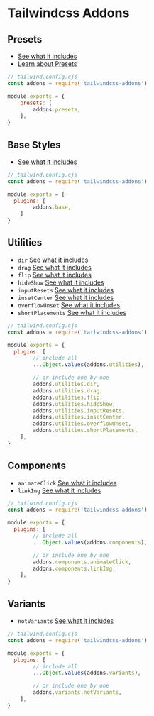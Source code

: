 # Tailwindcss Addons

## Presets

- [See what it includes](./src/presets/index.cjs)
- [Learn about Presets](https://tailwindcss.com/docs/presets)

```js
// tailwind.config.cjs
const addons = require('tailwindcss-addons')

module.exports = {
	presets: [
		addons.presets,
	],
}
```

## Base Styles

- [See what it includes](./src/base/index.cjs)

```js
// tailwind.config.cjs
const addons = require('tailwindcss-addons')

module.exports = {
  plugins: [
		addons.base,
	]
}
```

## Utilities

- `dir` [See what it includes](./src/utilities/dir.cjs)
- `drag` [See what it includes](./src/utilities/drag.cjs)
- `flip` [See what it includes](./src/utilities/flip.cjs)
- `hideShow` [See what it includes](./src/utilities/hideShow.cjs)
- `inputResets` [See what it includes](./src/utilities/inputResets.cjs)
- `insetCenter` [See what it includes](./src/utilities/insetCenter.cjs)
- `overflowUnset` [See what it includes](./src/utilities/overflowUnset.cjs)
- `shortPlacements` [See what it includes](./src/utilities/shortPlacements.cjs)

```js
// tailwind.config.cjs
const addons = require('tailwindcss-addons')

module.exports = {
  plugins: [
		// include all
		...Object.values(addons.utilities),

		// or include one by one
		addons.utilities.dir,
		addons.utilities.drag,
		addons.utilities.flip,
		addons.utilities.hideShow,
		addons.utilities.inputResets,
		addons.utilities.insetCenter,
		addons.utilities.overflowUnset,
		addons.utilities.shortPlacements,
	],
}
```

## Components

- `animateClick` [See what it includes](./src/components/animateClick.cjs)
- `linkImg` [See what it includes](./src/components/linkImg.cjs)

```js
// tailwind.config.cjs
const addons = require('tailwindcss-addons')

module.exports = {
  plugins: [
		// include all
		...Object.values(addons.components),

		// or include one by one
		addons.components.animateClick,
		addons.components.linkImg,
	],
}
```

## Variants

- `notVariants` [See what it includes](./src/variants/notVariants.cjs)

```js
// tailwind.config.cjs
const addons = require('tailwindcss-addons')

module.exports = {
  plugins: [
		// include all
		...Object.values(addons.variants),

		// or include one by one
		addons.variants.notVariants,
	],
}
```
